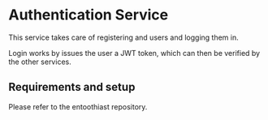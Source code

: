 # Authentication Service

This service takes care of registering and users and logging them in.

Login works by issues the user a JWT token, which can then be verified by the other services.

## Requirements and setup

Please refer to the entoothiast repository.

